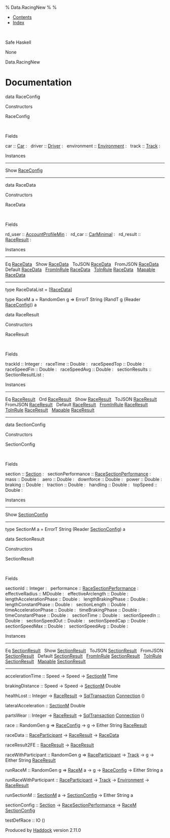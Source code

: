 % Data.RacingNew
% 
% 

-   [Contents](index.html)
-   [Index](doc-index.html)

 

Safe Haskell

None

Data.RacingNew

Documentation
=============

data RaceConfig

Constructors

RaceConfig

 

Fields

car :: [Car](Data-Car.html#t:Car)
:    
driver :: [Driver](Data-Driver.html#t:Driver)
:    
environment :: [Environment](Data-Environment.html#t:Environment)
:    
track :: [Track](Data-Track.html#t:Track)
:    

Instances

  ----------------------------------------------------- ---
  Show [RaceConfig](Data-RacingNew.html#t:RaceConfig)    
  ----------------------------------------------------- ---

data RaceData

Constructors

RaceData

 

Fields

rd\_user :: [AccountProfileMin](Model-AccountProfileMin.html#t:AccountProfileMin)
:    
rd\_car :: [CarMinimal](Model-CarMinimal.html#t:CarMinimal)
:    
rd\_result :: [RaceResult](Data-RacingNew.html#t:RaceResult)
:    

Instances

  ----------------------------------------------------------------------------------------- ---
  Eq [RaceData](Data-RacingNew.html#t:RaceData)                                              
  Show [RaceData](Data-RacingNew.html#t:RaceData)                                            
  ToJSON [RaceData](Data-RacingNew.html#t:RaceData)                                          
  FromJSON [RaceData](Data-RacingNew.html#t:RaceData)                                        
  Default [RaceData](Data-RacingNew.html#t:RaceData)                                         
  [FromInRule](Data-InRules.html#t:FromInRule) [RaceData](Data-RacingNew.html#t:RaceData)    
  [ToInRule](Data-InRules.html#t:ToInRule) [RaceData](Data-RacingNew.html#t:RaceData)        
  [Mapable](Model-General.html#t:Mapable) [RaceData](Data-RacingNew.html#t:RaceData)         
  ----------------------------------------------------------------------------------------- ---

type RaceDataList = [[RaceData](Data-RacingNew.html#t:RaceData)]

type RaceM a = RandomGen g =\> ErrorT String (RandT g (Reader
[RaceConfig](Data-RacingNew.html#t:RaceConfig))) a

data RaceResult

Constructors

RaceResult

 

Fields

trackId :: Integer
:    
raceTime :: Double
:    
raceSpeedTop :: Double
:    
raceSpeedFin :: Double
:    
raceSpeedAvg :: Double
:    
sectionResults :: SectionResultList
:    

Instances

  --------------------------------------------------------------------------------------------- ---
  Eq [RaceResult](Data-RacingNew.html#t:RaceResult)                                              
  Ord [RaceResult](Data-RacingNew.html#t:RaceResult)                                             
  Show [RaceResult](Data-RacingNew.html#t:RaceResult)                                            
  ToJSON [RaceResult](Data-RacingNew.html#t:RaceResult)                                          
  FromJSON [RaceResult](Data-RacingNew.html#t:RaceResult)                                        
  Default [RaceResult](Data-RacingNew.html#t:RaceResult)                                         
  [FromInRule](Data-InRules.html#t:FromInRule) [RaceResult](Data-RacingNew.html#t:RaceResult)    
  [ToInRule](Data-InRules.html#t:ToInRule) [RaceResult](Data-RacingNew.html#t:RaceResult)        
  [Mapable](Model-General.html#t:Mapable) [RaceResult](Data-RacingNew.html#t:RaceResult)         
  --------------------------------------------------------------------------------------------- ---

data SectionConfig

Constructors

SectionConfig

 

Fields

section :: [Section](Data-Section.html#t:Section)
:    
sectionPerformance :: [RaceSectionPerformance](Data-RaceSectionPerformance.html#t:RaceSectionPerformance)
:    
mass :: Double
:    
aero :: Double
:    
downforce :: Double
:    
power :: Double
:    
braking :: Double
:    
traction :: Double
:    
handling :: Double
:    
topSpeed :: Double
:    

Instances

  ----------------------------------------------------------- ---
  Show [SectionConfig](Data-RacingNew.html#t:SectionConfig)    
  ----------------------------------------------------------- ---

type SectionM a = ErrorT String (Reader
[SectionConfig](Data-RacingNew.html#t:SectionConfig)) a

data SectionResult

Constructors

SectionResult

 

Fields

sectionId :: Integer
:    
performance :: [RaceSectionPerformance](Data-RaceSectionPerformance.html#t:RaceSectionPerformance)
:    
effectiveRadius :: MDouble
:    
effectiveArclength :: Double
:    
lengthAccelerationPhase :: Double
:    
lengthBrakingPhase :: Double
:    
lengthConstantPhase :: Double
:    
sectionLength :: Double
:    
timeAccelerationPhase :: Double
:    
timeBrakingPhase :: Double
:    
timeConstantPhase :: Double
:    
sectionTime :: Double
:    
sectionSpeedIn :: Double
:    
sectionSpeedOut :: Double
:    
sectionSpeedCap :: Double
:    
sectionSpeedMax :: Double
:    
sectionSpeedAvg :: Double
:    

Instances

  --------------------------------------------------------------------------------------------------- ---
  Eq [SectionResult](Data-RacingNew.html#t:SectionResult)                                              
  Show [SectionResult](Data-RacingNew.html#t:SectionResult)                                            
  ToJSON [SectionResult](Data-RacingNew.html#t:SectionResult)                                          
  FromJSON [SectionResult](Data-RacingNew.html#t:SectionResult)                                        
  Default [SectionResult](Data-RacingNew.html#t:SectionResult)                                         
  [FromInRule](Data-InRules.html#t:FromInRule) [SectionResult](Data-RacingNew.html#t:SectionResult)    
  [ToInRule](Data-InRules.html#t:ToInRule) [SectionResult](Data-RacingNew.html#t:SectionResult)        
  [Mapable](Model-General.html#t:Mapable) [SectionResult](Data-RacingNew.html#t:SectionResult)         
  --------------------------------------------------------------------------------------------------- ---

accelerationTime :: Speed -\> Speed -\>
[SectionM](Data-RacingNew.html#t:SectionM) Time

brakingDistance :: Speed -\> Speed -\>
[SectionM](Data-RacingNew.html#t:SectionM) Double

healthLost :: Integer -\> [RaceResult](Data-RacingNew.html#t:RaceResult)
-\> [SqlTransaction](Data-SqlTransaction.html#t:SqlTransaction)
[Connection](Data-SqlTransaction.html#t:Connection) ()

lateralAcceleration :: [SectionM](Data-RacingNew.html#t:SectionM) Double

partsWear :: Integer -\> [RaceResult](Data-RacingNew.html#t:RaceResult)
-\> [SqlTransaction](Data-SqlTransaction.html#t:SqlTransaction)
[Connection](Data-SqlTransaction.html#t:Connection) ()

race :: RandomGen g =\> [RaceConfig](Data-RacingNew.html#t:RaceConfig)
-\> g -\> Either String [RaceResult](Data-RacingNew.html#t:RaceResult)

raceData ::
[RaceParticipant](Data-RaceParticipant.html#t:RaceParticipant) -\>
[RaceResult](Data-RacingNew.html#t:RaceResult) -\>
[RaceData](Data-RacingNew.html#t:RaceData)

raceResult2FE :: [RaceResult](Data-RacingNew.html#t:RaceResult) -\>
[RaceResult](Data-RacingNew.html#t:RaceResult)

raceWithParticipant :: RandomGen g =\>
[RaceParticipant](Data-RaceParticipant.html#t:RaceParticipant) -\>
[Track](Data-Track.html#t:Track) -\> g -\> Either String
[RaceResult](Data-RacingNew.html#t:RaceResult)

runRaceM :: RandomGen g =\> [RaceM](Data-RacingNew.html#t:RaceM) a -\> g
-\> [RaceConfig](Data-RacingNew.html#t:RaceConfig) -\> Either String a

runRaceWithParticipant ::
[RaceParticipant](Data-RaceParticipant.html#t:RaceParticipant) -\>
[Track](Data-Track.html#t:Track) -\>
[Environment](Data-Environment.html#t:Environment) -\>
[RaceResult](Data-RacingNew.html#t:RaceResult)

runSectionM :: [SectionM](Data-RacingNew.html#t:SectionM) a -\>
[SectionConfig](Data-RacingNew.html#t:SectionConfig) -\> Either String a

sectionConfig :: [Section](Data-Section.html#t:Section) -\>
[RaceSectionPerformance](Data-RaceSectionPerformance.html#t:RaceSectionPerformance)
-\> [RaceM](Data-RacingNew.html#t:RaceM)
[SectionConfig](Data-RacingNew.html#t:SectionConfig)

testDefRace :: IO ()

Produced by [Haddock](http://www.haskell.org/haddock/) version 2.11.0
